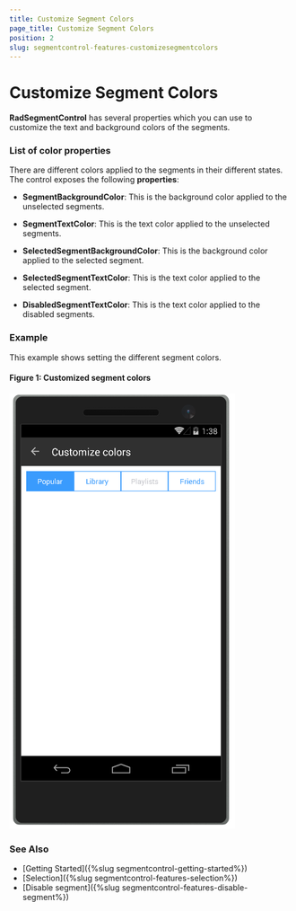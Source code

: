 ```yaml
---
title: Customize Segment Colors
page_title: Customize Segment Colors
position: 2
slug: segmentcontrol-features-customizesegmentcolors
---
```


# Customize Segment Colors

**RadSegmentControl** has several properties which you can use to customize the text and background colors of the segments.

### List of color properties

There are different colors applied to the segments in their different states. The control exposes the following **properties**:

- **SegmentBackgroundColor**: This is the background color applied to the unselected segments.
- **SegmentTextColor**: This is the text color applied to the unselected segments.

- **SelectedSegmentBackgroundColor**: This is the background color applied to the selected segment.
- **SelectedSegmentTextColor**: This is the text color applied to the selected segment.

- **DisabledSegmentTextColor**: This is the text color applied to the disabled segments.

### Example

This example shows setting the different segment colors.

<snippet id='segmentcontrol-features-customizecolors-xaml'/>
<snippet id='segmentcontrol-features-customizecolors-csharp'/>

#### __Figure 1: Customized segment colors__  
![SegmentControl colors customization](../images/segmentcontrol-features-customizecolors-0.png) 

### See Also

- [Getting Started]({%slug segmentcontrol-getting-started%})
- [Selection]({%slug segmentcontrol-features-selection%})
- [Disable segment]({%slug segmentcontrol-features-disable-segment%})
